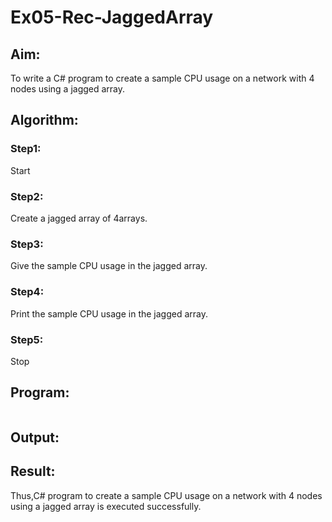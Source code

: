 # Ex05-Rec-JaggedArray
## Aim:
To write a C# program to create a sample CPU usage on a network with 4 nodes using a jagged array.

## Algorithm:
### Step1:
Start
### Step2:
Create a jagged array of 4arrays.
### Step3:
Give the sample CPU usage in the jagged array.
### Step4:
Print the sample CPU usage in the jagged array.
### Step5:
Stop

## Program:
```cs


```
## Output:

## Result:
Thus,C# program to create a sample CPU usage on a network with 4 nodes using a jagged array is executed successfully.
